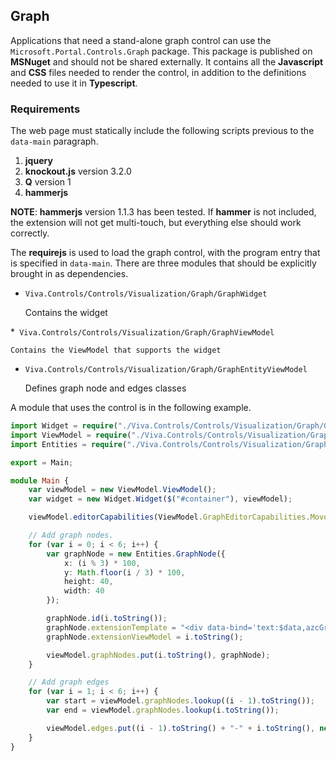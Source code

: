 <properties title="" pageTitle="Graph Control nuget" description="" authors="rickweb" />

<a name="graph"></a>
## Graph

Applications that need a stand-alone graph control can use the `Microsoft.Portal.Controls.Graph` package. This package is published on **MSNuget** and should not be shared externally. It contains all the **Javascript** and **CSS** files needed to render the control, in addition to the definitions needed to use it in **Typescript**.

<!--TODO: Determine whether the above paragraph includes the Viva.Controls directory -->

<a name="graph-requirements"></a>
### Requirements

The web page must statically include the following scripts previous to the `data-main` paragraph.

1. **jquery**
1. **knockout.js** version 3.2.0
1. **Q** version 1
1. **hammerjs**

**NOTE**: **hammerjs** version 1.1.3 has been tested. If **hammer** is not included, the extension will not get multi-touch, but everything else should work correctly.

The **requirejs** is used to load the graph control, with the program entry that is specified in `data-main`. There are three modules that should be explicitly brought in as dependencies. 

<!-- TODO: Determine whether there is a sample for this. -->

* `Viva.Controls/Controls/Visualization/Graph/GraphWidget` 

    Contains the widget

*` Viva.Controls/Controls/Visualization/Graph/GraphViewModel`

    Contains the ViewModel that supports the widget

* `Viva.Controls/Controls/Visualization/Graph/GraphEntityViewModel` 

    Defines graph node and edges classes

A module that uses the control is in the following example.

```ts
import Widget = require("./Viva.Controls/Controls/Visualization/Graph/GraphWidget");
import ViewModel = require("./Viva.Controls/Controls/Visualization/Graph/GraphViewModel");
import Entities = require("./Viva.Controls/Controls/Visualization/Graph/GraphEntityViewModel");

export = Main;

module Main {
    var viewModel = new ViewModel.ViewModel();
    var widget = new Widget.Widget($("#container"), viewModel);

    viewModel.editorCapabilities(ViewModel.GraphEditorCapabilities.MoveEntities);

    // Add graph nodes.
    for (var i = 0; i < 6; i++) {
        var graphNode = new Entities.GraphNode({
            x: (i % 3) * 100,
            y: Math.floor(i / 3) * 100,
            height: 40,
            width: 40
        });

        graphNode.id(i.toString());
        graphNode.extensionTemplate = "<div data-bind='text:$data,azcGraphNodeContent'></div>";
        graphNode.extensionViewModel = i.toString();

        viewModel.graphNodes.put(i.toString(), graphNode);
    }

    // Add graph edges
    for (var i = 1; i < 6; i++) {
        var start = viewModel.graphNodes.lookup((i - 1).toString());
        var end = viewModel.graphNodes.lookup(i.toString());

        viewModel.edges.put((i - 1).toString() + "-" + i.toString(), new Entities.GraphEdge(start, end));
    }
}

```
